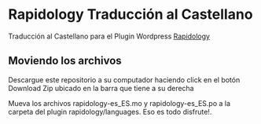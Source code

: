 # Rapidology Traducción al Castellano
Traducción al Castellano para el Plugin Wordpress [Rapidology](https://www.rapidology.com/)

## Moviendo los archivos
Descargue este repositorio a su computador haciendo click en el botón Download Zip ubicado en la barra que tiene a su derecha

Mueva los archivos rapidology-es_ES.mo y rapidology-es_ES.po a la carpeta del plugin rapidology/languages. Eso es todo disfrute!.